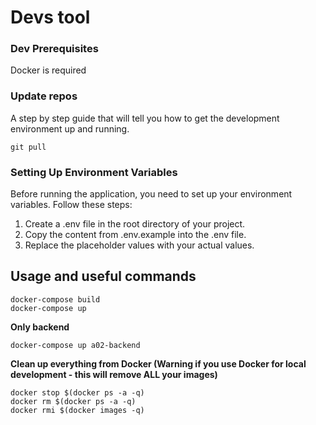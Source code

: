 # Devs tool

### Dev Prerequisites

Docker is required

### Update repos

A step by step guide that will tell you how to get the development environment up and running.

```
git pull
```

### Setting Up Environment Variables

Before running the application, you need to set up your environment variables. Follow these steps:

1. Create a .env file in the root directory of your project.
2. Copy the content from .env.example into the .env file.
3. Replace the placeholder values with your actual values.

## Usage and useful commands

```
docker-compose build
docker-compose up
```

**Only backend**

```
docker-compose up a02-backend
```

**Clean up everything from Docker (Warning if you use Docker for local development - this will remove ALL your images)**

```
docker stop $(docker ps -a -q)
docker rm $(docker ps -a -q)
docker rmi $(docker images -q)
```

